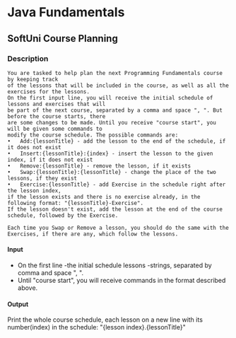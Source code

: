 # Java Fundamentals

## SoftUni Course Planning

### Description

    You are tasked to help plan the next Programming Fundamentals course by keeping track 
    of the lessons that will be included in the course, as well as all the exercises for the lessons.
    On the first input line, you will receive the initial schedule of lessons and exercises that will
    be part of the next course, separated by a comma and space ", ". But before the course starts, there
    are some changes to be made. Until you receive "course start", you will be given some commands to 
    modify the course schedule. The possible commands are:
    •	Add:{lessonTitle} - add the lesson to the end of the schedule, if it does not exist 
    •	Insert:{lessonTitle}:{index} - insert the lesson to the given index, if it does not exist
    •	Remove:{lessonTitle} - remove the lesson, if it exists 
    •	Swap:{lessonTitle}:{lessonTitle} - change the place of the two lessons, if they exist 
    •	Exercise:{lessonTitle} - add Exercise in the schedule right after the lesson index, 
    if the lesson exists and there is no exercise already, in the following format: "{lessonTitle}-Exercise". 
    If the lesson doesn't exist, add the lesson at the end of the course schedule, followed by the Exercise.
    
    Each time you Swap or Remove a lesson, you should do the same with the Exercises, if there are any, which follow the lessons.

#### Input

- On the first line -the initial schedule lessons -strings, separated by comma and space ", ".
- Until "course start", you will receive commands in the format described above.

#### Output

Print the whole course schedule, each lesson on a new line with its number(index) in the schedule: "{lesson
index}.{lessonTitle}"